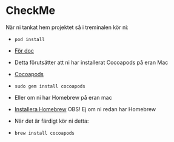 # CheckMe

När ni tankat hem projektet så i treminalen kör ni:
- `pod install`  
- [För doc](https://guides.cocoapods.org/using/pod-install-vs-update.html)

- Detta förutsätter att ni har installerat Cocoapods på eran Mac
- [Cocoapods](https://guides.cocoapods.org/using/getting-started.html)
- `sudo gem install cocoapods`

- Eller om ni har Homebrew på eran mac
- [Installera Homebrew](https://brew.sh) OBS! Ej om ni redan har Homebrew
- När det är färdigt kör ni detta:
- `brew install cocoapods`
